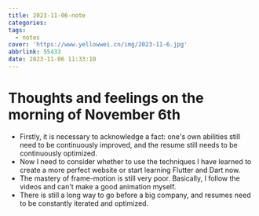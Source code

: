 ```yaml
---
title: 2023-11-06-note
categories:
tags:
  - notes
cover: 'https://www.yellowwei.cn/img/2023-11-6.jpg'
abbrlink: 55433
date: 2023-11-06 11:33:10
---
```


# Thoughts and feelings on the morning of November 6th

- Firstly, it is necessary to acknowledge a fact: one's own abilities still need to be continuously improved, and the resume still needs to be continuously optimized.
- Now I need to consider whether to use the techniques I have learned to create a more perfect website or start learning Flutter and Dart now.
- The mastery of frame-motion is still very poor. Basically, I follow the videos and can't make a good animation myself.
- There is still a long way to go before a big company, and resumes need to be constantly iterated and optimized.
